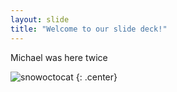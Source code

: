 ```yaml
---
layout: slide
title: "Welcome to our slide deck!"
---
```


Michael was here twice

![snowoctocat](https://octodex.github.com/images/snowoctocat.png)
{: .center}
